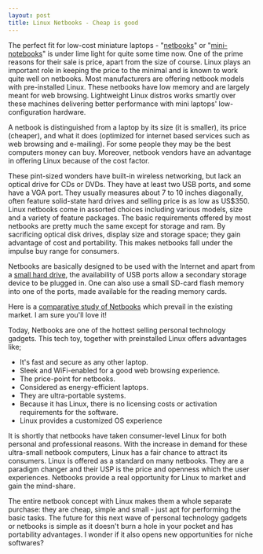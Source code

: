 ```yaml
---
layout: post
title: Linux Netbooks - Cheap is good
---
```


The perfect fit for low-cost miniature laptops - "<a href="http://en.wikipedia.org/wiki/Netbook">netbooks</a>" or "<a href="http://gizmodo.com/5123712/hp-mini-2140-netbook-outdoes-the-2133-with-atom-processor-and-169-led-screen">mini-notebooks</a>" is under lime light for quite some time now. One of the prime reasons for their sale is price, apart from the size of course. Linux plays an important role in keeping the price to the minimal and is known to work quite well on netbooks. Most manufacturers are offering netbook models with pre-installed Linux. These netbooks have low memory and are largely meant for web browsing. Lightweight Linux distros works smartly over these machines delivering better performance with mini laptops' low-configuration hardware.

A netbook is distinguished from a laptop by its size (it is smaller), its price (cheaper), and what it does (optimized for internet based services such as web browsing and e-mailing). For some people they may be the best computers money can buy. Moreover, netbook vendors have an advantage in offering Linux because of the cost factor.

These pint-sized wonders have built-in wireless networking, but lack an optical drive for CDs or DVDs. They have at least two USB ports, and some have a VGA port. They usually measures about 7 to 10 inches diagonally, often feature solid-state hard drives and selling price is as low as US$350. Linux netbooks come in assorted choices including various models, size and a variety of feature packages. The basic requirements offered by most netbooks are pretty much the same except for storage and ram. By sacrificing optical disk drives, display size and storage space; they gain advantage of cost and portability. This makes netbooks fall under the impulse buy range for consumers.

Netbooks are basically designed to be used with the Internet and apart from a <a href="http://news.cnet.com/8301-13924_3-10145481-64.html?part=rss&amp;subj=news">small hard drive</a>, the availability of USB ports allow a secondary storage device to be plugged in. One can also use a small SD-card flash memory into one of the ports, made available for the reading memory cards.

Here is a <a href="http://en.wikipedia.org/wiki/Comparison_of_netbooks">comparative study of Netbooks</a> which prevail in the existing market. I am sure you'll love it!

Today, Netbooks are one of the hottest selling personal technology gadgets. This tech toy, together with preinstalled Linux offers advantages like;

- It's fast and secure as any other laptop.
- Sleek and WiFi-enabled for a good web browsing experience.
- The price-point for netbooks.
-  Considered as energy-efficient laptops.
- They are ultra-portable systems.
- Because it has Linux, there is no licensing costs or activation requirements for the software.
- Linux provides a customized OS experience

It is shortly that netbooks have taken consumer-level Linux for both personal and professional reasons. With the increase in demand for these ultra-small netbook computers, Linux has a fair chance to attract its consumers. Linux is offered as a standard on many netbooks. They are a paradigm changer and their USP is the price and openness which the user experiences. Netbooks provide a real opportunity for Linux to market and gain the mind-share. 

The entire netbook concept with Linux makes them a whole separate purchase: they are cheap, simple and small - just apt for performing the basic tasks. The future for this next wave of personal technology gadgets or netbooks is simple as it doesn't burn a hole in your pocket and has portability advantages. I wonder if it also opens new opportunities for niche softwares?
